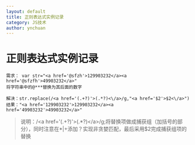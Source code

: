 ```yaml
---
layout: default
title: 正则表达式实例记录
category: JS技术
author: ynchuan
---
```


# 正则表达式实例记录

    需求： var str="<a href='@sfzh'>129903232</a><a href='@sfzfh'>49903232</a>"
	将字符串中的@***替换为其后面的数字

	解决：str.replace(/<a href='(.+?)'>(.*?)<\/a>/g,"<a href='$2'>$2<\/a>")
	结果："<a href='129903232'>129903232</a><a href='49903232'>49903232</a>"

> 说明：/&lt;a href='(.+?)'>(.*?)&lt;\/a>/g;将替换项做成捕获组（加括号的部分），同时注意在\*\|+添加？实现非贪婪匹配，最后采用$2完成捕获组项的替换

